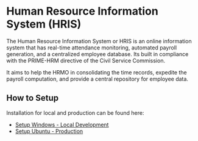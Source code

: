 # Human Resource Information System (HRIS)

The Human Resource Information System or HRIS is an online information system that has real-time attendance monitoring, automated payroll generation, and a centralized employee database. Its built in compliance with the PRIME-HRM directive of the Civil Service Commission. 

It aims to help the HRMO in consolidating the time records, expedite the payroll computation, and provide a central repository for employee data.

## How to Setup

Installation for local and production can be found here:

* [Setup Windows - Local Development](./SETUP-WIN.md)
* [Setup Ubuntu - Production](./SETUP-UBUNTU.md)